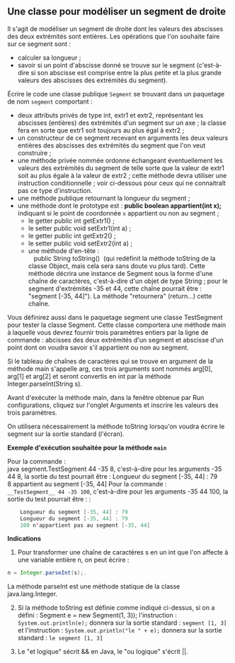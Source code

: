 ## Une classe pour modéliser un segment de droite
Il s'agit de modéliser un segment de droite dont les valeurs des abscisses des deux extrémités sont entières. Les opérations que l'on souhaite faire sur ce segment sont :   

* calculer sa longueur ;
* savoir si un point d'abscisse donné se trouve sur le segment (c'est-à-dire si son abscisse est comprise entre la plus petite et la plus grande valeurs des abscisses des extrémités du segment).   

Écrire le code une classe publique `Segment` se trouvant dans un paquetage de nom `segment` comportant :

  * deux attributs privés de type int, extr1 et extr2, représentant les abscisses (entières) des extrémités d'un segment sur un axe ; la classe fera en sorte que extr1 soit toujours au plus égal à extr2 ;
  * un constructeur de ce segment recevant en arguments les deux valeurs entières des abscisses des extrémités du segment que l'on veut construire ;
  * une méthode privée nommée ordonne échangeant éventuellement les valeurs des extrémités du segment de telle sorte que la valeur de extr1 soit au plus égale à la valeur de extr2 ; cette méthode devra utiliser une instruction conditionnelle ; voir ci-dessous pour ceux qui ne connaitraît pas ce type d'instruction.
  * une méthode publique retournant la longueur du segment ;
  * une méthode dont le prototype est :
**public boolean appartient(int x);** indiquant si le point de coordonnée `x` appartient ou non au segment ;
      * le getter public int getExtr1() ;
      * le setter public void setExtr1(int a) ;
      * le getter public int getExtr2() ;
      * le setter public void setExtr2(int a) ;
      * une méthode d'en-tête :   
&nbsp;&nbsp;&nbsp;public String toString()
&nbsp;(qui redéfinit la méthode toString de la classe Object, mais cela sera sans doute vu plus tard). Cette méthode décrira une instance de Segment sous la forme d'une chaîne de caractères, c'est-à-dire d'un objet de type String ; pour le segment d'extrémités -35 et 44, cette chaîne pourrait être : "segment [-35, 44]"). La méthode "retournera" (return...) cette chaîne.

Vous définirez aussi dans le paquetage segment une classe TestSegment pour tester la classe Segment. Cette classe comportera une méthode main à laquelle vous devrez fournir trois paramètres entiers par la ligne de commande : abcisses des deux extrémités d'un segment et abscisse d'un point dont on voudra savoir s'il appartient ou non au segment.

Si le tableau de chaînes de caractères qui se trouve en argument de la méthode main s'appelle arg, ces trois arguments sont nommés arg[0], arg[1] et arg[2] et seront convertis en int par la méthode Integer.parseInt(String s).

Avant d'exécuter la méthode main, dans la fenêtre obtenue par Run configurations, cliquez sur l'onglet Arguments et inscrire les valeurs des trois paramètres.

On utilisera nécessairement la méthode toString lorsqu'on voudra écrire le segment sur la sortie standard (l'écran).

**Exemple d'exécution souhaitée pour la méthode `main`**

Pour la commande :   
    java segment.TestSegment 44 -35 8, c'est-à-dire pour les arguments -35 44 8, la sortie du test pourrait être :
    Longueur du segment [-35, 44] : 79   
    8 appartient au segment [-35, 44]
Pour la commande :   
    ```__TestSegment__ 44 -35 100```, c'est-à-dire pour les arguments -35 44 100, la sortie du test pourrait être : :   
```java
    Longueur du segment [-35, 44] : 79
    Longueur du segment [-35, 44] : 79
    100 n'appartient pas au segment [-35, 44]
```
    
**Indications**   
1. Pour transformer une chaîne de caractères s en un int que l'on affecte à une variable entière n, on peut écrire :
```java
n = Integer.parseInt(s);.
```
La méthode parseInt est une méthode statique de la classe java.lang.Integer.   

2. Si la méthode toString est définie comme indiqué ci-dessus, si on a défini :
Segment e = new Segment(1, 3));
l'instruction :
```System.out.println(e);```
donnera sur la sortie standard : ```segment [1, 3]```
et l'instruction :
```System.out.println("le " + e);```
donnera sur la sortie standard : ```le segment [1, 3]```

3. Le "et logique" sécrit && en Java, le "ou logique" s'écrit ||.
